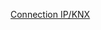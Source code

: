 [Connection IP/KNX](https://www.open-homeautomation.com/2016/05/16/interfacing-a-knx-bus-with-python/)

